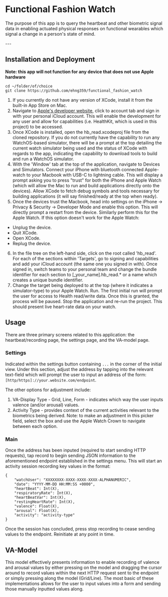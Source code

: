# Functional Fashion Watch
<p> The purpose of this app is to query the heartbeat and other biometric signal data in enabling actuated physical responses on functional wearables which signal a change in a person's state of mind. </p>
---

## Installation and Deployment
<b>Note: this app will not function for any device that does not use Apple hardware</b>

```
cd ~/folder/of/choice
git clone https://github.com/ehng359/functional_fashion_watch
```

1. If you currently do not have any version of XCode, install it from the built-in App Store on Mac.
2. Navigate to [Apple's developer website](https://developer.apple.com/), click to account tab and sign in with your personal iCloud account. This will enable the development for any user and allow for capabilities (i.e. HealthKit, which is used in this project) to be accessed.
3. Once XCode is installed, open the hb_read.xcodeproj file from the cloned repository. If you do not currently have the capability to run any WatchOS-based simulator, there will be a prompt at the top detailing the current watch simulator being used and the status of XCode with regards to the app, indicating the capability to download tools to build and run a WatchOS simulator.
4. With the 'Window' tab at the top of the application, navigate to Devices and Simulators. Connect your iPhone with bluetooth connected Apple-watch to your Macbook with USB-C to lightning cable. This will display a prompt asking you to press "trust" for both the iPhone and Apple Watch (which will allow the Mac to run and build applications directly onto the devices). Allow XCode to fetch debug symbols and tools necessary for building applications (it will say finished/ready at the top when ready).
5. Once the devices trust the Macbook, head into settings on the iPhone -> Privacy & Security -> Developer Mode and enable this option. This will directly prompt a restart from the device. Similarly perform this for the Apple Watch. If this option doesn't work for the Apple Watch:
* Unplug the device.
* Quit XCode.
* Open XCode.
* Replug the device.

6. In the file tree on the left-hand side, click on the root called 'hb_read'. For each of the sections within 'Targets', go to signing and capabilities and add your iCloud account (the same one you signed in with). Once signed in, switch teams to your personal team and change the bundle identifier for each section to [_your_name].hb_read.* or a name which creates a unique bundle identifier.
7. Change the target being deployed to at the top (where it indicates a simulator-type) to your Apple Watch. Run. The first initial run will prompt the user for access to Health read/write data. Once this is granted, the process will be paused. Stop the application and re-run the project. This should present live heart-rate data on your watch.

## Usage
There are three primary screens related to this application: the heartbeat/recording page, the settings page, and the VA-model page.

### Settings
Indicated within the settings button containing `...` in the corner of the initial view. Under this section, adjust the address by tapping into the relevant text-field which will prompt the user to input an address of the form: `[http/https]://your.website.com/endpoint`.

The other options for adjustment include: 
1. VA-Display Type - Grid, Line, Form - indicates which way the user inputs valence (and/or arousal) values.
2. Activity Type - provides context of the current activities relevant to the biometrics being derived.
Note: to make an adjustment in this picker field, select the box and use the Apple Watch Crown to navigate between each option.

### Main
Once the address has been inputed (required to start sending HTTP requests), tap record to begin sending JSON information to the aforementioned endpoint established in the settings menu. This will start an activity session recording key values in the format:
```
{
    "watchUser": "XXXXXXXX-XXXX-XXXX-XXXX-ALPHANUMERIC",
    "date": "YYYY-MM-DD HH:MM:SS +0000",
    "heartBeat": Int(X),
    "respiratoryRate": Int(X),
    "heartBeatVar": Int(X),
    "restingHeartRate": Int(X),
    "valence": Float(X),
    "arousal": Float(X),
    "activity": "activity-type"
}
```
Once the session has concluded, press stop recording to cease sending values to the endpoint. Reinitiate at any point in time.

## VA-Model
This model effectively presents information to enable recording of valence and arousal values by either pressing on the model and dragging the cursor around to record values within the next HTTP request sent to the endpoint or simply pressing along the model (Grid/Line). The most basic of these implementations allows for the user to input values into a form and sending those manually inputted values along.
